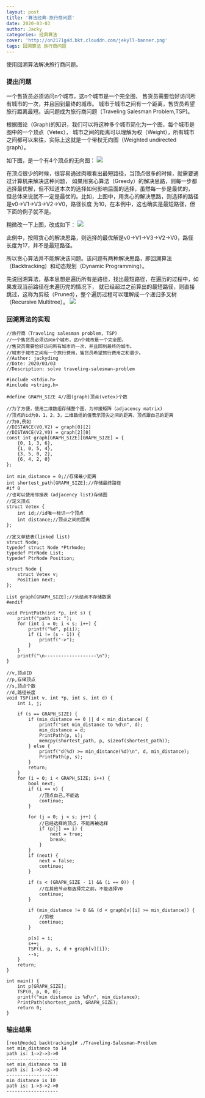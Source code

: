 ```yaml
---
layout: post
title: '算法经典-旅行商问题'
date: 2020-03-03
author: Jacky
categories: 经典算法
cover: 'http://on2171g4d.bkt.clouddn.com/jekyll-banner.png'
tags: 回溯算法 旅行商问题
---
```


使用回溯算法解决旅行商问题。

### 提出问题
一个售货员必须访问n个城市，这n个城市是一个完全图，
售货员需要恰好访问所有城市的一次，并且回到最终的城市。
城市于城市之间有一个距离，售货员希望旅行距离最短。该问题成为旅行商问题（Traveling Salesman Problem,TSP)。

根据图论（Graph)的知识，我们可以将这种多个城市简化为一个图，每个城市是图中的一个顶点（Vetex），
城市之间的距离可以理解为权（Weight），所有城市之间都可以来往，实际上这就是一个带权无向图（Weighted undirected graph）。

如下图，是一个有4个顶点的无向图：
![](https://github.com/jackyding2679/jackyding2679.github.io/blob/master/assets/img/TSP1.jpg)

在顶点很少的时候，很容易通过肉眼看出最短路径，当顶点很多的时候，就需要通过计算机来解决这种问题，
如果用贪心算法（Greedy）的解决思路，则每一步都选择最优解，但不知道本次的选择如何影响后面的选择，虽然每一步是最优的，
但总体来说就不一定是最优的。比如，上图中，用贪心的解决思路，则选择的路径是v0->V1->V3->V2->V0，路径长度
为10，在本例中，这也确实是最短路径，但下面的例子就不是。

稍微改一下上图，改成如下：
![](https://github.com/jackyding2679/jackyding2679.github.io/blob/master/assets/img/TSP2.jpg)

此例中，按照贪心的解决思路，则选择的最优解是v0->V1->V3->V2->V0，路径长度为17，并不是最短路径。

所以贪心算法并不能解决该问题。该问题有两种解决思路，即回溯算法（Backtracking）和动态规划（Dynamic Programming）。

先说回溯算法，基本思想是遍历所有是路径，找出最短路径，在遍历的过程中，如果发现当前路径在未遍历完的情况下，
就已经超过之前算出的最短路径，则直接跳过，这称为剪枝（Pruned），整个遍历过程可以理解成一个递归多叉树（Recursive Multitree）。
![](https://github.com/jackyding2679/jackyding2679.github.io/blob/master/assets/img/TSP_tree.jpg)


### 回溯算法的实现
```clike
//旅行商（Traveling salesman problem, TSP)
//一个售货员必须访问n个城市，这n个城市是一个完全图，
//售货员需要恰好访问所有城市的一次，并且回到最终的城市。
//城市于城市之间有一个旅行费用，售货员希望旅行费用之和最少。
//Author: jackyding
//Date: 2020/03/03
//Description: solve traveling-salesman-problem

#include <stdio.h>
#include <string.h>

#define GRAPH_SIZE 4//图(graph)顶点(vetex)个数

//为了方便，使用二维数组存储整个图，为邻接矩阵（adjacency matrix)
//顶点的id为0，1，2，3，二维数组的值表示顶尖之间的距离，顶点跟自己的距离
//为0,例如
//DISTANCE(V0,V2) = graph[0][2]
//DISTANCE(V2,V0) = graph[2][0]
const int graph[GRAPH_SIZE][GRAPH_SIZE] = {
    {0, 1, 3, 6},
    {1, 0, 5, 4},
    {3, 5, 0, 2},
    {6, 4, 2, 0}
};

int min_distance = 0;//存储最小距离
int shortest_path[GRAPH_SIZE];//存储最终路径
#if 0
//也可以使用邻接表（adjacency list)存储图
//定义顶点
struct Vetex {
    int id;//id唯一标识一个顶点
    int distance;//顶点之间的距离
};

//定义单链表(linked list)
struct Node;
typedef struct Node *PtrNode;
typedef PtrNode List;
typedef PtrNode Position;

struct Node {
    struct Vetex v;
    Position next;
};

List graph[GRAPH_SIZE];//头结点不存储数据
#endif

void PrintPath(int *p, int s) {
    printf("path is: ");
    for (int i = 0; i < s; i++) {
        printf("%d", p[i]);
        if (i != (s - 1)) {
            printf("->");
        }
    }
    printf("\n-------------------\n");
}

//v,顶点ID
//p,存储顶点
//s,顶点个数
//d,路径长度
void TSP(int v, int *p, int s, int d) {
    int i, j;

    if (s == GRAPH_SIZE) {
        if (min_distance == 0 || d < min_distance) {
            printf("set min_distance to %d\n", d);
            min_distance = d;
            PrintPath(p, s);
            memcpy(shortest_path, p, sizeof(shortest_path));
        } else {
            printf("d(%d) >= min_distance(%d)\n", d, min_distance);
            PrintPath(p, s);
        }
        return;
    }
    for (i = 0; i < GRAPH_SIZE; i++) {
        bool next;
        if (i == v) {
            //顶点自己,不能选
            continue;
        }

        for (j = 0; j < s; j++) {
            //已经选择的顶点，不能再被选择
            if (p[j] == i) {
                next = true;
                break;
            }
        }
        if (next) {
            next = false;
            continue;
        }

        if (s < (GRAPH_SIZE - 1) && (i == 0)) {
            //在其他节点都选择完之前，不能选择V0
            continue;
        }

        if (min_distance != 0 && (d + graph[v][i] >= min_distance)) {
            //剪枝
            continue;
        }

        p[s] = i;
        s++;
        TSP(i, p, s, d + graph[v][i]);
        --s;
    }
    return;
}

int main() {
    int p[GRAPH_SIZE];
    TSP(0, p, 0, 0);
    printf("min distance is %d\n", min_distance);
    PrintPath(shortest_path, GRAPH_SIZE);
    return 0;
}
```
### 输出结果
```clike
[root@node1 backtracking]# ./Traveling-Salesman-Problem
set min_distance to 14
path is: 1->2->3->0
-------------------
set min_distance to 10
path is: 1->3->2->0
-------------------
min distance is 10
path is: 1->3->2->0
-------------------
```
